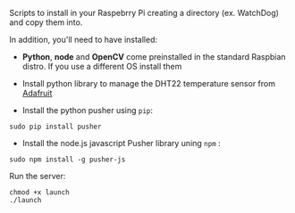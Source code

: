 Scripts to install in your Raspebrry Pi creating a directory (ex. WatchDog) and copy them into.

In addition, you'll need to have installed:

* **Python**, **node** and **OpenCV** come preinstalled in the standard Raspbian distro. If you use a different OS install them

* Install python library to manage the DHT22 temperature sensor from [Adafruit](https://github.com/adafruit/Adafruit_Python_DHT/)

* Install the python pusher using `pip`:
```
sudo pip install pusher
```
	
* Install the node.js javascript Pusher library uning `npm`  :
```
sudo npm install -g pusher-js
```

Run the server:
```
chmod +x launch
./launch
```
